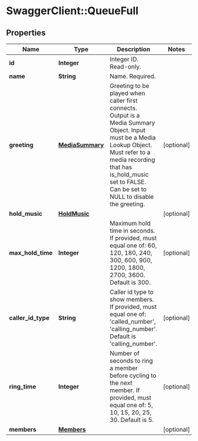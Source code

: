 # SwaggerClient::QueueFull

## Properties
Name | Type | Description | Notes
------------ | ------------- | ------------- | -------------
**id** | **Integer** | Integer ID. Read-only. | 
**name** | **String** | Name. Required. | 
**greeting** | [**MediaSummary**](MediaSummary.md) | Greeting to be played when caller first connects. Output is a Media Summary Object. Input must be a Media Lookup Object. Must refer to a media recording that has is_hold_music set to FALSE. Can be set to NULL to disable the greeting. | [optional] 
**hold_music** | [**HoldMusic**](HoldMusic.md) |  | [optional] 
**max_hold_time** | **Integer** | Maximum hold time in seconds. If provided, must equal one of: 60, 120, 180, 240, 300, 600, 900, 1200, 1800, 2700, 3600. Default is 300. | [optional] 
**caller_id_type** | **String** | Caller id type to show members. If provided, must equal one of: &#39;called_number&#39;, &#39;calling_number&#39;. Default is &#39;calling_number&#39;. | [optional] 
**ring_time** | **Integer** | Number of seconds to ring a member before cycling to the next member. If provided, must equal one of: 5, 10, 15, 20, 25, 30. Default is 5. | [optional] 
**members** | [**Members**](Members.md) |  | [optional] 


